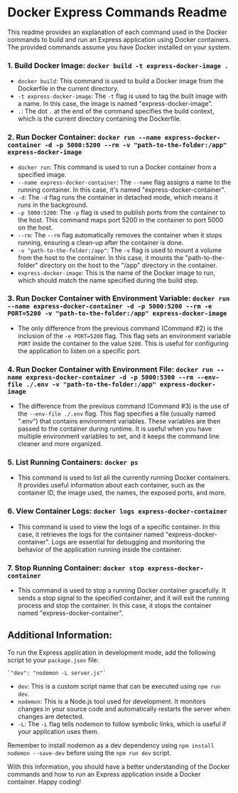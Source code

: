 # Docker Express Commands Readme

This readme provides an explanation of each command used in the Docker commands to build and run an Express application using Docker containers. The provided commands assume you have Docker installed on your system.

### 1. Build Docker Image: `docker build -t express-docker-image .`

- `docker build`: This command is used to build a Docker image from the Dockerfile in the current directory.
- `-t express-docker-image`: The `-t` flag is used to tag the built image with a name. In this case, the image is named "express-docker-image".
- `.`: The dot `.` at the end of the command specifies the build context, which is the current directory containing the Dockerfile.

### 2. Run Docker Container: `docker run --name express-docker-container -d -p 5000:5200 --rm -v "path-to-the-folder:/app" express-docker-image`

- `docker run`: This command is used to run a Docker container from a specified image.
- `--name express-docker-container`: The `--name` flag assigns a name to the running container. In this case, it's named "express-docker-container".
- `-d`: The `-d` flag runs the container in detached mode, which means it runs in the background.
- `-p 5000:5200`: The `-p` flag is used to publish ports from the container to the host. This command maps port 5200 in the container to port 5000 on the host.
- `--rm`: The `--rm` flag automatically removes the container when it stops running, ensuring a clean-up after the container is done.
- `-v "path-to-the-folder:/app"`: The `-v` flag is used to mount a volume from the host to the container. In this case, it mounts the "path-to-the-folder" directory on the host to the "/app" directory in the container.
- `express-docker-image`: This is the name of the Docker image to run, which should match the name specified during the build step.

### 3. Run Docker Container with Environment Variable: `docker run --name express-docker-container -d -p 5000:5200 --rm -e PORT=5200 -v "path-to-the-folder:/app" express-docker-image`

- The only difference from the previous command (Command #2) is the inclusion of the `-e PORT=5200` flag. This flag sets an environment variable `PORT` inside the container to the value `5200`. This is useful for configuring the application to listen on a specific port.

### 4. Run Docker Container with Environment File: `docker run --name express-docker-container -d -p 5000:5300 --rm --env-file ./.env -v "path-to-the-folder:/app" express-docker-image`

- The difference from the previous command (Command #3) is the use of the `--env-file ./.env` flag. This flag specifies a file (usually named ".env") that contains environment variables. These variables are then passed to the container during runtime. It is useful when you have multiple environment variables to set, and it keeps the command line cleaner and more organized.

### 5. List Running Containers: `docker ps`

- This command is used to list all the currently running Docker containers. It provides useful information about each container, such as the container ID, the image used, the names, the exposed ports, and more.

### 6. View Container Logs: `docker logs express-docker-container`

- This command is used to view the logs of a specific container. In this case, it retrieves the logs for the container named "express-docker-container". Logs are essential for debugging and monitoring the behavior of the application running inside the container.

### 7. Stop Running Container: `docker stop express-docker-container`

- This command is used to stop a running Docker container gracefully. It sends a stop signal to the specified container, and it will exit the running process and stop the container. In this case, it stops the container named "express-docker-container".

## Additional Information:

To run the Express application in development mode, add the following script to your `package.json` file:

    `"dev": "nodemon -L server.js"`

- `dev`: This is a custom script name that can be executed using `npm run dev`.
- `nodemon`: This is a Node.js tool used for development. It monitors changes in your source code and automatically restarts the server when changes are detected.
- `-L`: The `-L` flag tells nodemon to follow symbolic links, which is useful if your application uses them.

Remember to install nodemon as a dev dependency using `npm install nodemon --save-dev` before using the `npm run dev` script.

With this information, you should have a better understanding of the Docker commands and how to run an Express application inside a Docker container. Happy coding!
